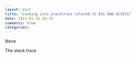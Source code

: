 ```yaml
---
layout: post
title: "Looking into stacktrace related to EXC_BAD_ACCESS"
date: 2011-01-26 16:14
comments: true
categories: 
---
```


None


The stack trace

